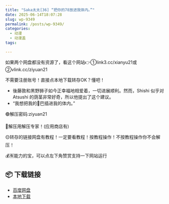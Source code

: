 ```yaml
---
title: "Saka太太[36] “把你的78放进我体内。”"
date: 2025-06-14T18:07:28
slug: wp-9349
permalink: /posts/wp-9349/
categories:
  - 动漫
  - 动漫盖
tags:

---
```


如果两个网盘都没有资源了，看这个网站👉①link3.cc/xianyu21或②vlink.cc/ziyuan21

不需要注册账号！直接点本地下载转存OK？懂吧！

*   後藤敦和黑野狮子如今正幸福地相爱着，一切进展顺利。然而，Shishi 似乎对 Atsushi 的荫茎非常好奇，所以他提出了这个建议。
*   “我想把我的🐔巴插进我的体内。”

🟢解压密码:ziyuan21

🔵解压用解压专家！(应用商店有)

🟡转存的链接网盘有教程！一定要看教程！按教程操作！不按教程操作你不会解压！

💰🈶能力的宝，可以点左下角赞赏支持一下网站运行

## 📦 下载链接
- [百度网盘](https://blziyuan21.com/pay-download/9349?key=903b2039f7&down_id=0)
- [本地下载](https://blziyuan21.com/pay-download/9349?key=903b2039f7&down_id=1)

